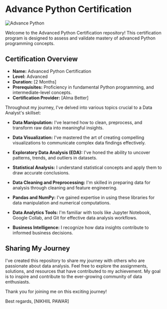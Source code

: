 # Advance Python Certification

![Advance Python](https://github.com/iamnsp97/Advance_python/assets/101618100/d848f65e-d0c4-4590-a2e9-4fe1328feea4)


Welcome to the Advanced Python Certification repository! This certification program is designed to assess and validate mastery of advanced Python programming concepts. 

## Certification Overview

- **Name:** Advanced Python Certification
- **Level:** Advanced
- **Duration:** [2 Months]
- **Prerequisites:** Proficiency in fundamental Python programming, and intermediate-level concepts.
- **Certification Provider:** [Alma Better]

Throughout my journey, I've delved into various topics crucial to a Data Analyst's skillset:

- **Data Manipulation:** I've learned how to clean, preprocess, and transform raw data into meaningful insights.

- **Data Visualization:** I've mastered the art of creating compelling visualizations to communicate complex data findings effectively.

- **Exploratory Data Analysis (EDA):** I've honed the ability to uncover patterns, trends, and outliers in datasets.

- **Statistical Analysis:** I understand statistical concepts and apply them to draw accurate conclusions.

- **Data Cleaning and Preprocessing:** I'm skilled in preparing data for analysis through cleaning and feature engineering.

- **Pandas and NumPy:** I've gained expertise in using these libraries for data manipulation and numerical computations.

- **Data Analytics Tools:** I'm familiar with tools like Jupyter Notebook, Google Collab, and Git for effective data analysis workflows.

- **Business Intelligence:** I recognize how data insights contribute to informed business decisions.

## Sharing My Journey

I've created this repository to share my journey with others who are passionate about data analysis. Feel free to explore the assignments, solutions, and resources that have contributed to my achievement. My goal is to inspire and contribute to the ever-growing community of data enthusiasts.

Thank you for joining me on this exciting journey!

Best regards,
[NIKHIIL PAWAR]






